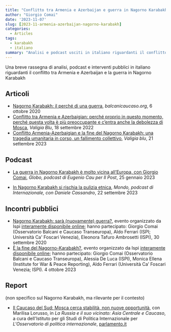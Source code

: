 ```yaml
---
title: "Conflitto tra Armenia e Azerbaijan e guerra in Nagorno Karabakh"
author: "Giorgio Comai"
date: '2023-11-07'
slug: [2023-11-armenia-azerbaijan-nagorno-karabakh]
categories:
  - Articles
tags:
  - karabakh
  - italiano
summary: "Analisi e podcast usciti in italiano riguardanti il conflitto tra Armenia e Azerbaijan e la guerra in Nagorno Karabakh"
---
```


Una breve rassegna di analisi, podcast e interventi pubblici in italiano riguardanti il conflitto tra Armenia e Azerbaijan e la guerra in Nagorno Karabakh

## Articoli

- [Nagorno Karabakh: il perché di una guerra](https://www.balcanicaucaso.org/aree/Nagorno-Karabakh/Nagorno-Karabakh-il-perche-di-una-guerra-205383), *balcanicaucaso.org*, 6 ottobre 2020
- [Conflitto tra Armenia e Azerbaigian: perché proprio in questo momento, perché questa volta è più preoccupante e c’entra anche la debolezza di Mosca](https://www.valigiablu.it/armenia-azerbaigian-guerra/), *Valigia Blu*, 18 settembre 2022
- [Conflitto Armenia-Azerbaigian e la fine del Nagorno Karabakh: una tragedia umanitaria in corso, un fallimento collettivo](https://www.valigiablu.it/armenia-azerbaigian-nagorno-karabakh-conflitto/), *Valigia blu*, 21 settembre 2023

## Podcast

- [La guerra in Nagorno Karabakh è molto vicina all’Europa, con Giorgio Comai](https://www.ilpost.it/episodes/la-guerra-in-nagorno-karabakh-e-molto-vicina-alleuropa-con-giorgio-comai/), *Globo, podcast di Eugenio Cau per Il Post*, 25 gennaio 2023

- [In Nagorno Karabakh si rischia la pulizia etnica](https://www.spreaker.com/user/14636843/ilmondo220923), *Mondo, podcast di Internazionale, con Daniele Cassandro*, 22 settembre 2023

## Incontri pubblici

- [Nagorno Karabakh: sarà (nuovamente) guerra?](https://www.youtube.com/watch?v=DEbrdGZdIFU), evento organizzato da Ispi [interamente disponibile online](https://www.youtube.com/watch?v=DEbrdGZdIFU); hanno partecipato: Giorgio Comai (Osservatorio Balcani e Caucaso Transeuropa), Aldo Ferrari (ISPI; Università Ca' Foscari Venezia), Eleonora Tafuro Ambrosetti (ISPI), 30 settembre 2020
- [È la fine del Nagorno-Karabakh?](https://www.ispionline.it/it/pubblicazione/e-la-fine-del-nagorno-karabakh-146468), evento organizzato da Ispi [interamente disponibile online](https://www.youtube.com/watch?v=q0_08A5PaPM); hanno partecipato: Giorgio Comai (Osservatorio Balcani e Caucaso Transeuropa), Alessia De Luca (ISPI), Monica Ellena (Institute for War & Peace Reporting), Aldo Ferrari (Università Ca’ Foscari Venezia; ISPI). 4 ottobre 2023

## Report

(non specifico sul Nagorno Karabakh, ma rilevante per il contesto)

- [Il Caucaso del Sud: Mosca cerca stabilità, non nuove opportunità](https://www.parlamento.it/application/xmanager/projects/parlamento/file/repository/affariinternazionali/osservatorio/approfondimenti/PI00192App.pdf), con Marilisa Lorusso, in *La Russia e il suo vicinato: Asia Centrale e Caucaso*, a cura dell'Istituto per gli Studi di Politica Internazionale per *L'Osservatorio di politica internazionale*, [parlamento.it](https://www.parlamento.it/application/xmanager/projects/parlamento/file/repository/affariinternazionali/osservatorio/approfondimenti/PI00192App.pdf)
